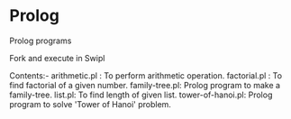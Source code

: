 # Prolog

Prolog programs

Fork and execute in Swipl

Contents:-
  arithmetic.pl : To perform arithmetic operation.
  factorial.pl :  To find factorial of a given number.
  family-tree.pl: Prolog program to make a family-tree.
  list.pl:        To find length of given list.
  tower-of-hanoi.pl: Prolog program to solve 'Tower of Hanoi' problem.
